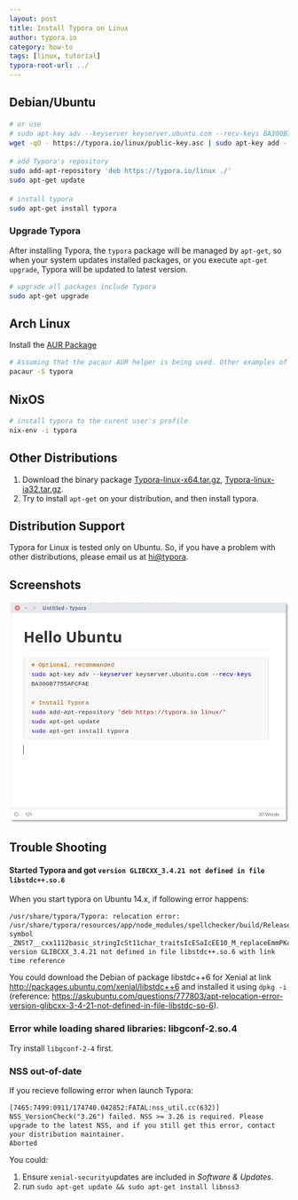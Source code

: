 ```yaml
---
layout: post
title: Install Typora on Linux
author: typora.io
category: how-to
tags: [linux, tutorial]
typora-root-url: ../
---
```


## Debian/Ubuntu

```bash
# or use
# sudo apt-key adv --keyserver keyserver.ubuntu.com --recv-keys BA300B7755AFCFAE
wget -qO - https://typora.io/linux/public-key.asc | sudo apt-key add -

# add Typora's repository
sudo add-apt-repository 'deb https://typora.io/linux ./'
sudo apt-get update

# install typora
sudo apt-get install typora
```

### Upgrade Typora

After installing Typora, the `typora` package will be managed by `apt-get`, so when your system updates installed packages, or you execute `apt-get upgrade`, Typora will be updated to latest version.

```bash
# upgrade all packages include Typora
sudo apt-get upgrade
```

## Arch Linux

Install the [AUR Package](https://aur.archlinux.org/packages/typora/)

```bash
# Assuming that the pacaur AUR helper is being used. Other examples of AUR helpers include yaourt
pacaur -S typora
```

## NixOS

```bash
# install typora to the curent user's profile
nix-env -i typora
```

## Other Distributions

1. Download the binary package [Typora-linux-x64.tar.gz](https://typora.io/linux/Typora-linux-x64.tar.gz), [Typora-linux-ia32.tar.gz](https://typora.io/linux/Typora-linux-ia32.tar.gz).
2. Try to install `apt-get` on your distribution, and then install typora.

## Distribution Support

Typora for Linux is tested only on Ubuntu. So, if you have a problem with other distributions, please email us at [hi@typora](http://mailto:hi@typora.io).

## Screenshots

![screenshot](/media/typora-linux/screenshot.png)

## Trouble Shooting

#### Started Typora and got `version GLIBCXX_3.4.21 not defined in file libstdc++.so.6`

When  you start typora on Ubuntu 14.x, if following error happens: 

```
/usr/share/typora/Typora: relocation error: /usr/share/typora/resources/app/node_modules/spellchecker/build/Release/spellchecker.node: symbol _ZNSt7__cxx1112basic_stringIcSt11char_traitsIcESaIcEE10_M_replaceEmmPKcm, version GLIBCXX_3.4.21 not defined in file libstdc++.so.6 with link time reference
```

You could download the Debian of package libstdc++6 for Xenial at link http://packages.ubuntu.com/xenial/libstdc++6 and installed it using `dpkg -i` (reference: https://askubuntu.com/questions/777803/apt-relocation-error-version-glibcxx-3-4-21-not-defined-in-file-libstdc-so-6).

### Error while loading shared libraries: libgconf-2.so.4

Try install `libgconf-2-4` first.

### NSS out-of-date

If you recieve following error when launch Typora:

```
[7465:7499:0911/174740.042852:FATAL:nss_util.cc(632)] NSS_VersionCheck("3.26") failed. NSS >= 3.26 is required. Please upgrade to the latest NSS, and if you still get this error, contact your distribution maintainer.
Aborted
```

You could:
1. Ensure `xenial-security`updates are included in *Software & Updates*.
2. run `sudo apt-get update && sudo apt-get install libnss3`

